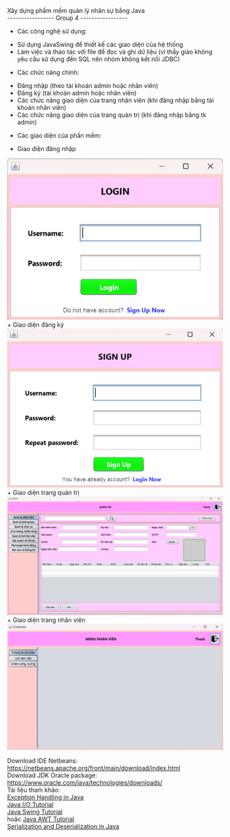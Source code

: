 Xây dựng phầm mềm quản lý nhân sự bằng Java
<br>
----------------- Group 4 -----------------
<br>
- Các công nghệ sử dụng:
+ Sử dụng JavaSwing để thiết kế các giao diện của hệ thống
+ Làm việc và thao tác với file để đọc và ghi dữ liệu (vì thầy giáo không yêu cầu sử dụng đến SQL nên nhóm không kết nối JDBC)

- Các chức năng chính:
+ Đăng nhập (theo tài khoản admin hoặc nhân viên)
+ Đăng ký (tài khoản admin hoặc nhân viên)
+ Các chức năng giao diện của trang nhân viên (khi đăng nhập bằng tài khoản nhân viên)
+ Các chức năng giao diện của trang quản trị (khi đăng nhập bằng tk admin)


- Các giao diện của phần mềm:
+ Giao diện đăng nhập
<img src="./loginGUI.png">
+ Giao diện đăng ký
<img src="./signupGUI.png">
+ Giao diện trang quản trị
<img src="./adminGUI.png">
+ Giao diện trang nhân viên
<img src="./menuEmployeeGUI.png">

Download IDE Netbeans: <a href="https://netbeans.apache.org/front/main/download/index.html">https://netbeans.apache.org/front/main/download/index.html</a><br>
Download JDK Oracle package: <a href="https://www.oracle.com/java/technologies/downloads/">https://www.oracle.com/java/technologies/downloads/</a><br>
Tài liệu tham khảo:<br>
<a href="https://www.javatpoint.com/exception-handling-in-java">Exception Handling in Java</a><br>
<a href="https://www.javatpoint.com/java-io">Java I/O Tutorial</a><br>
<a href="https://www.javatpoint.com/java-swing">Java Swing Tutorial</a><br>
hoặc
<a href="https://www.javatpoint.com/java-awt">Java AWT Tutorial</a><br>
<a href="https://www.javatpoint.com/serialization-in-java">Serialization and Deserialization in Java</a>